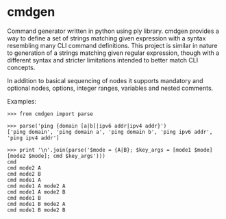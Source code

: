 # cmdgen

Command generator written in python using ply library.
cmdgen provides a way to define a set of strings matching given expression with a syntax resembling many CLI command definitions. 
This project is similar in nature to generation of a strings matching given regular expression, though with a different syntax and stricter limitations intended to better match CLI concepts.

In addition to basical sequencing of nodes it supports mandatory and optional nodes, options, integer ranges, variables and nested comments.

Examples:

```
>>> from cmdgen import parse

>>> parse('ping {domain [a|b]|ipv6 addr|ipv4 addr}')
['ping domain', 'ping domain a', 'ping domain b', 'ping ipv6 addr', 'ping ipv4 addr']

>>> print '\n'.join(parse('$mode = {A|B}; $key_args = [mode1 $mode] [mode2 $mode]; cmd $key_args')))
cmd
cmd mode2 A
cmd mode2 B
cmd mode1 A
cmd mode1 A mode2 A
cmd mode1 A mode2 B
cmd mode1 B
cmd mode1 B mode2 A
cmd mode1 B mode2 B
```


